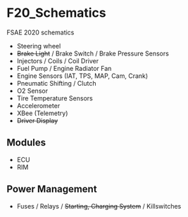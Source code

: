 # F20_Schematics
FSAE 2020 schematics

- Steering wheel
- ~~Brake Light~~ / Brake Switch / Brake Pressure Sensors
- Injectors / Coils / Coil Driver
- Fuel Pump / Engine Radiator Fan
- Engine Sensors (IAT, TPS, MAP, Cam, Crank)
- Pneumatic Shifting / Clutch
- O2 Sensor
- Tire Temperature Sensors
- Accelerometer
- XBee (Telemetry)
- ~~Driver Display~~

## Modules
- ECU
- RIM

## Power Management
- Fuses / Relays / ~~Starting, Charging System~~ / Killswitches
